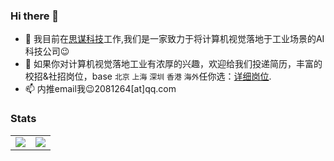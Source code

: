 ### Hi there 👋
- 🔭 我目前在[思谋科技](https://www.smartmore.com)工作,我们是一家致力于将计算机视觉落地于工业场景的AI科技公司:wink:
- 🌱 如果你对计算机视觉落地工业有浓厚的兴趣，欢迎给我们投递简历，丰富的校招&社招岗位，base `北京` `上海` `深圳` `香港` `海外`任你选：[详细岗位](https://smartmore.zhiye.com/Social).
- 📫 内推email我:wink:2081264[at]qq.com


### Stats
<table>
    <tr>
        <td><img src="https://github-readme-stats.vercel.app/api?username=unsky&show_icons=true&count_private=true&count_all_commits=true"></td>
        <td><img src="https://github-readme-stats.vercel.app/api/top-langs/?username=unsky&show_icons=true&layout=compact"</td>
    </tr>
</table>
